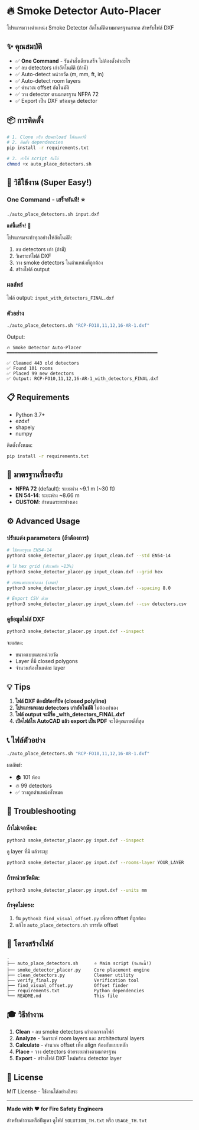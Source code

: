 # 🔥 Smoke Detector Auto-Placer

โปรแกรมวางตำแหน่ง Smoke Detector อัตโนมัติตามมาตรฐานสากล สำหรับไฟล์ DXF

## ✨ คุณสมบัติ

- ✅ **One Command** - รันคำสั่งเดียวเสร็จ ไม่ต้องตั้งค่าอะไร
- ✅ ลบ detectors เก่าอัตโนมัติ (ถ้ามี)
- ✅ Auto-detect หน่วยวัด (m, mm, ft, in)
- ✅ Auto-detect room layers
- ✅ คำนวณ offset อัตโนมัติ
- ✅ วาง detector ตามมาตรฐาน NFPA 72
- ✅ Export เป็น DXF พร้อมจุด detector

## 📦 การติดตั้ง

```bash
# 1. Clone หรือ download โฟลเดอร์นี้
# 2. ติดตั้ง dependencies
pip install -r requirements.txt

# 3. ทำให้ script รันได้
chmod +x auto_place_detectors.sh
```

## 🚀 วิธีใช้งาน (Super Easy!)

### One Command - เสร็จทันที! ⭐

```bash
./auto_place_detectors.sh input.dxf
```

**แค่นี้เสร็จ!** 🎉

โปรแกรมจะทำทุกอย่างให้อัตโนมัติ:
1. ลบ detectors เก่า (ถ้ามี)
2. วิเคราะห์ไฟล์ DXF
3. วาง smoke detectors ในตำแหน่งที่ถูกต้อง
4. สร้างไฟล์ output

### ผลลัพธ์

ไฟล์ output: `input_with_detectors_FINAL.dxf`

### ตัวอย่าง

```bash
./auto_place_detectors.sh "RCP-FO10,11,12,16-AR-1.dxf"
```

Output:
```
🔥 Smoke Detector Auto-Placer
━━━━━━━━━━━━━━━━━━━━━━━━━━━━━━━━━━━━━━━━━━━━━━━━━━━━━━━━━

✅ Cleaned 443 old detectors
✅ Found 101 rooms
✅ Placed 99 new detectors
✅ Output: RCP-FO10,11,12,16-AR-1_with_detectors_FINAL.dxf
```

## 📋 Requirements

- Python 3.7+
- ezdxf
- shapely
- numpy

ติดตั้งทั้งหมด:
```bash
pip install -r requirements.txt
```

## 🎯 มาตรฐานที่รองรับ

- **NFPA 72** (default): ระยะห่าง ~9.1 m (~30 ft)
- **EN 54-14**: ระยะห่าง ~8.66 m
- **CUSTOM**: กำหนดระยะห่างเอง

## ⚙️ Advanced Usage

### ปรับแต่ง parameters (ถ้าต้องการ)

```bash
# ใช้มาตรฐาน EN54-14
python3 smoke_detector_placer.py input_clean.dxf --std EN54-14

# ใช้ hex grid (ประหยัด ~13%)
python3 smoke_detector_placer.py input_clean.dxf --grid hex

# กำหนดระยะห่างเอง (เมตร)
python3 smoke_detector_placer.py input_clean.dxf --spacing 8.0

# Export CSV ด้วย
python3 smoke_detector_placer.py input_clean.dxf --csv detectors.csv
```

### ดูข้อมูลไฟล์ DXF

```bash
python3 smoke_detector_placer.py input.dxf --inspect
```

จะแสดง:
- ขนาดแบบและหน่วยวัด
- Layer ที่มี closed polygons
- จำนวนห้องในแต่ละ layer

## 💡 Tips

1. **ไฟล์ DXF ต้องมีห้องที่ปิด (closed polyline)**
2. **โปรแกรมจะลบ detectors เก่าอัตโนมัติ** ไม่ต้องทำเอง
3. **ไฟล์ output จะมีชื่อ _with_detectors_FINAL.dxf**
4. **เปิดไฟล์ใน AutoCAD แล้ว export เป็น PDF** จะได้คุณภาพดีที่สุด

## 📞 ไฟล์ตัวอย่าง

```bash
./auto_place_detectors.sh "RCP-FO10,11,12,16-AR-1.dxf"
```

ผลลัพธ์:
- 🏠 101 ห้อง
- 🔥 99 detectors
- ✅ วางถูกตำแหน่งทั้งหมด

## 🔧 Troubleshooting

### ถ้าไม่เจอห้อง:
```bash
python3 smoke_detector_placer.py input.dxf --inspect
```
ดู layer ที่มี แล้วระบุ:
```bash
python3 smoke_detector_placer.py input.dxf --rooms-layer YOUR_LAYER
```

### ถ้าหน่วยวัดผิด:
```bash
python3 smoke_detector_placer.py input.dxf --units mm
```

### ถ้าจุดไม่ตรง:
1. รัน `python3 find_visual_offset.py` เพื่อหา offset ที่ถูกต้อง
2. แก้ไข `auto_place_detectors.sh` บรรทัด offset

## 📁 โครงสร้างไฟล์

```
.
├── auto_place_detectors.sh      ⭐ Main script (รันอันนี้!)
├── smoke_detector_placer.py     Core placement engine
├── clean_detectors.py           Cleaner utility
├── verify_final.py              Verification tool
├── find_visual_offset.py        Offset finder
├── requirements.txt             Python dependencies
└── README.md                    This file
```

## 🎓 วิธีทำงาน

1. **Clean** - ลบ smoke detectors เก่าออกจากไฟล์
2. **Analyze** - วิเคราะห์ room layers และ architectural layers
3. **Calculate** - คำนวณ offset เพื่อ align ห้องกับแบบหลัก
4. **Place** - วาง detectors ด้วยระยะห่างตามมาตรฐาน
5. **Export** - สร้างไฟล์ DXF ใหม่พร้อม detector layer

## 📄 License

MIT License - ใช้งานได้อย่างอิสระ

---

**Made with ❤️ for Fire Safety Engineers**

สำหรับคำถามหรือปัญหา ดูไฟล์ `SOLUTION_TH.txt` หรือ `USAGE_TH.txt`
